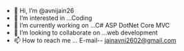 - 👋 Hi, I’m @avnijain26
- 👀 I’m interested in ...Coding
- 🌱 I’m currently working on ...C# ASP DotNet Core MVC 
- 💞️ I’m looking to collaborate on ...web development
- 📫 How to reach me ... E-mail-- jainavni2602@gmail.com
<!---
avnijain26/avnijain26 is a ✨ special ✨ repository because its `README.md` (this file) appears on your GitHub profile.
You can click the Preview link to take a look at your changes.
--->
